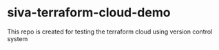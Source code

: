 # siva-terraform-cloud-demo
This repo is created for testing the terraform cloud using version control system

